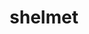 ---
id: 616
title: shelmet
types: [bug]
image: https://raw.githubusercontent.com/PokeAPI/sprites/master/sprites/pokemon/616.png
---